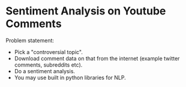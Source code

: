 # Sentiment Analysis on Youtube Comments
Problem statement: 
* Pick a "controversial topic".
* Download comment data on that from the internet (example twitter comments, subreddits etc).
* Do a sentiment analysis.
* You may use built in python libraries for NLP.
